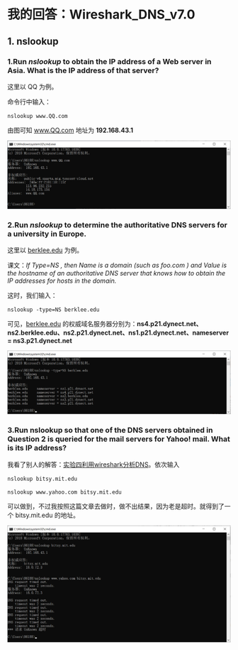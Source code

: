 # 我的回答：Wireshark_DNS_v7.0

## 1. nslookup

### 1.Run *nslookup* to obtain the IP address of a Web server in Asia. What is the IP address of that server?

这里以 QQ 为例。

命令行中输入：

```
nslookup www.QQ.com
```

由图可知 www.QQ.com 地址为 **192.168.43.1**

![image-20200217174055532](image/image-20200217174055532.png)

### 2.Run *nslookup* to determine the authoritative DNS servers for a university in Europe.

这里以 <u>berklee.edu</u> 为例。

课文：*If Type=NS , then Name is a domain (such as foo.com ) and Value is the hostname of an authoritative DNS server that knows how to obtain the IP addresses for hosts in the domain.* 

这时，我们输入：

```
nslookup -type=NS berklee.edu
```

可见，<u>berklee.edu</u> 的权威域名服务器分别为：**ns4.p21.dynect.net、 ns2.berklee.edu、ns2.p21.dynect.net、ns1.p21.dynect.net、nameserver = ns3.p21.dynect.net**

![image-20200217174724332](image/image-20200217174724332.png)

### 3.Run nslookup so that one of the DNS servers obtained in Question 2 is queried for the mail servers for Yahoo! mail. What is its IP address?

我看了别人的解答：[实验四利用wireshark分析DNS]( https:/wenku.baidu.com/view/59a0d4fdaef8941ea76e05af.html)。依次输入

```
nslookup bitsy.mit.edu
```

```
nslookup www.yahoo.com bitsy.mit.edu
```

可以做到，不过我按照这篇文章去做时，做不出结果，因为老是超时。就得到了一个 bitsy.mit.edu 的地址。

![image-20200217175331441](image/image-20200217175331441.png)










